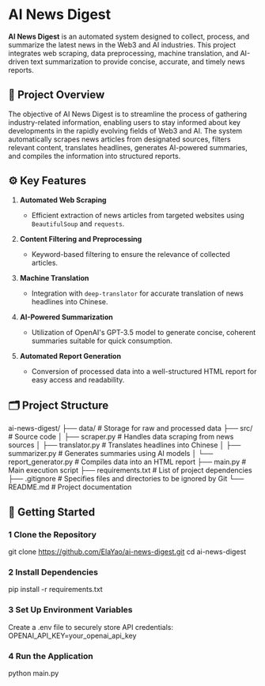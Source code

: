 # AI News Digest

**AI News Digest** is an automated system designed to collect, process, and summarize the latest news in the Web3 and AI industries. This project integrates web scraping, data preprocessing, machine translation, and AI-driven text summarization to provide concise, accurate, and timely news reports.

## 📌 Project Overview

The objective of AI News Digest is to streamline the process of gathering industry-related information, enabling users to stay informed about key developments in the rapidly evolving fields of Web3 and AI. The system automatically scrapes news articles from designated sources, filters relevant content, translates headlines, generates AI-powered summaries, and compiles the information into structured reports.

## ⚙️ Key Features

1. **Automated Web Scraping**  
   - Efficient extraction of news articles from targeted websites using `BeautifulSoup` and `requests`.

2. **Content Filtering and Preprocessing**  
   - Keyword-based filtering to ensure the relevance of collected articles.

3. **Machine Translation**  
   - Integration with `deep-translator` for accurate translation of news headlines into Chinese.

4. **AI-Powered Summarization**  
   - Utilization of OpenAI's GPT-3.5 model to generate concise, coherent summaries suitable for quick consumption.

5. **Automated Report Generation**  
   - Conversion of processed data into a well-structured HTML report for easy access and readability.

## 🗂️ Project Structure
ai-news-digest/ ├── data/ # Storage for raw and processed data ├── src/ # Source code │ ├── scraper.py # Handles data scraping from news sources │ ├── translator.py # Translates headlines into Chinese │ ├── summarizer.py # Generates summaries using AI models │ └── report_generator.py # Compiles data into an HTML report ├── main.py # Main execution script ├── requirements.txt # List of project dependencies ├── .gitignore # Specifies files and directories to be ignored by Git └── README.md # Project documentation


## 🚀 Getting Started

### 1️ Clone the Repository

git clone https://github.com/ElaYao/ai-news-digest.git
cd ai-news-digest

### 2 Install Dependencies
pip install -r requirements.txt

### 3 Set Up Environment Variables
Create a .env file to securely store API credentials:
OPENAI_API_KEY=your_openai_api_key

### 4 Run the Application
python main.py
